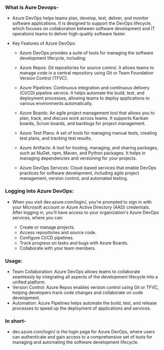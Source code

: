### What is Aure Devops-
- Azure DevOps helps teams plan, develop, test, deliver, and monitor software applications. It is designed to support the DevOps lifecycle, which focuses on collaboration between software development and IT operations teams to deliver high-quality software faster.

- Key Features of Azure DevOps:
    - Azure DevOps provides a suite of tools for managing the software development lifecycle, including:

    - Azure Repos: Git repositories for source control. It allows teams to manage code in a central repository using Git or Team Foundation Version Control (TFVC).

    - Azure Pipelines: Continuous integration and continuous delivery (CI/CD) pipeline service. It helps automate the build, test, and deployment processes, allowing teams to deploy applications to various environments automatically.

    - Azure Boards: An agile project management tool that allows you to plan, track, and discuss work across teams. It supports Kanban boards, Scrum boards, and backlogs for project management.

    - Azure Test Plans: A set of tools for managing manual tests, creating test plans, and tracking test results.

    - Azure Artifacts: A tool for hosting, managing, and sharing packages, such as NuGet, npm, Maven, and Python packages. It helps in managing dependencies and versioning for your projects.

    - Azure DevOps Services: Cloud-based services that enable DevOps practices for software development, including agile project management, version control, and automated testing.

### Logging into Azure DevOps:
- When you visit dev.azure.com/login/, you're prompted to sign in with your Microsoft account or Azure Active Directory (AAD) credentials. After logging in, you’ll have access to your organization's Azure DevOps services, where you can:

    - Create or manage projects.
    - Access repositories and source code.
    - Configure CI/CD pipelines.
    - Track progress on tasks and bugs with Azure Boards.
    - Collaborate with your team members.
      
### Usage:
- Team Collaboration: Azure DevOps allows teams to collaborate seamlessly by integrating all aspects of the development lifecycle into a unified platform.
- Version Control: Azure Repos enables version control using Git or TFVC, helping developers track code changes and collaborate on code development.
- Automation: Azure Pipelines helps automate the build, test, and release processes to speed up the deployment of applications and services.

### In short-
- dev.azure.com/login/ is the login page for Azure DevOps, where users can authenticate and gain access to a comprehensive set of tools for managing and automating the software development lifecycle.
